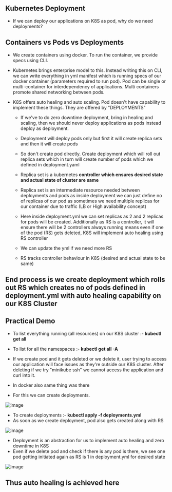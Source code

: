 Kubernetes Deployment
-
- If we can deploy our applications on K8S as pod, why do we need deployments?

Containers vs Pods vs Deployments
-
- We create containers using docker. To run the container, we provide specs using CLI.
- Kubernetes brings enterprise model to this. Instead writing this on CLI, we can write everything in yml manifest which is running specs of our docker container (parameters required to run pod). Pod can be single or multi-container for interdependency of applications. Multi containers promote shared networking between pods.

- K8S offers auto healing and auto scaling. Pod doesn't have capability to implement these things. They are offered by "DEPLOYMENTS"
  - If we've to do zero downtime deployment, bring in healing and scaling, then we should never deploy applications as pods instead deploy as deployment.
  - Deployment will deploy pods only but first it will create replica sets and then it will create pods
  - So don't create pod directly. Create deployment which will roll out replica sets which in turn will create number of pods which we defined in deployment.yaml
  - Replica set is a kubernetes **controller which ensures desired state and actual state of cluster are same**
  - Replica set is an intermediate resource needed between deployments and pods as inside deployment we can just define no of replicas of our pod as sometimes we need multiple replicas for our container due to traffic (LB or High availability concept)
  - Here inside deployment.yml we can set replicas as 2 and 2 replicas for pods will be created. Additionally as RS is a controller, it will ensure there will be 2 controllers always running means even if one of the pod (RS) gets deleted, K8S will implement auto healing using RS controller
  - We can update the yml if we need more RS
 
  - RS tracks controller behaviour in K8S (desired and actual state to be same)
 
End process is we create deployment which rolls out RS which creates no of pods defined in deployment.yml with auto healing capability on our K8S Cluster
-

Practical Demo
-
- To list everything running (all resources) on our K8S cluster :- **kubectl get all**
- To list for all the namespaces :- **kubectl get all -A**
- If we create pod and it gets deleted or we delete it, user trying to access our application will face issues as they're outside our K8S cluster. After deleting if we try "minikube ssh" we cannot access the application and curl into it.

- In docker also same thing was there

- For this we can create deployments.

![image](https://github.com/user-attachments/assets/397e74c2-3e3b-4596-a6bc-1cb445198132)

- To create deployments :- **kubectl apply -f deployments.yml**
- As soon as we create deployment, pod also gets created along with RS

![image](https://github.com/user-attachments/assets/595b29d4-735e-4b04-a53d-bf0bc814691d)

- Deployment is an abstraction for us to implement auto healing and zero downtime in K8S
- Even if we delete pod and check if there is any pod is there, we see one pod getting initiated again as RS is 1 in deployment.yml for desired state

![image](https://github.com/user-attachments/assets/0c6972b4-bb57-44ff-ae3a-451f9c1e9ec7)

Thus auto healing is achieved here
-
